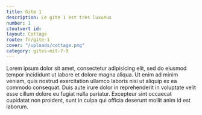 ```yaml
---
title: Gite 1
description: Le gite 1 est très luxueux
number: 1
ctoutvert id:
layout: Cottage
route: fr/gite-1
cover: "/uploads/cottage.png"
category: gites-mit-7-9
---
```


Lorem ipsum dolor sit amet, consectetur adipisicing elit, sed do eiusmod tempor incididunt ut labore et dolore magna aliqua. Ut enim ad minim veniam, quis nostrud exercitation ullamco laboris nisi ut aliquip ex ea commodo consequat. Duis aute irure dolor in reprehenderit in voluptate velit esse cillum dolore eu fugiat nulla pariatur. Excepteur sint occaecat cupidatat non proident, sunt in culpa qui officia deserunt mollit anim id est laborum.
